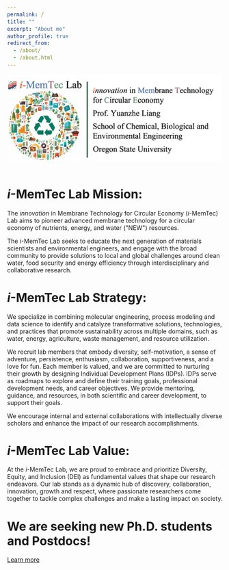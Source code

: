 ```yaml
---
permalink: /
title: ""
excerpt: "About me"
author_profile: true
redirect_from: 
  - /about/
  - /about.html
---
```


<img src='/images/Firstpage_des.png'>

<br>
<br>

*i*-MemTec Lab Mission:
======
The *innovation* in Membrane Technology for Circular Economy (*i*-MemTec) Lab aims to pioneer advanced membrane technology for a circular economy of nutrients, energy, and water ("NEW") resources.

The *i*-MemTec Lab seeks to educate the next generation of materials scientists and environmental engineers, and engage with the broad community to provide solutions to local and global challenges around clean water, food security and energy efficiency through interdisciplinary and collaborative research.

*i*-MemTec Lab Strategy:
======
We specialize in combining molecular engineering, process modeling and data science to identify and catalyze transformative solutions, technologies, and practices that promote sustainability across multiple domains, such as water, energy, agriculture, waste management, and resource utilization.

We recruit lab members that embody diversity, self-motivation, a sense of adventure, persistence, enthusiasm, collaboration, supportiveness, and a love for fun. Each member is valued, and we are committed to nurturing their growth by designing Individual Development Plans (IDPs). IDPs serve as roadmaps to explore and define their training goals, professional development needs, and career objectives. We provide mentoring, guidance, and resources, in both scientific and career development, to support their goals.

We encourage internal and external collaborations with intellectually diverse scholars and enhance the impact of our research accomplishments.

*i*-MemTec Lab Value:
======
At the *i*-MemTec Lab, we are proud to embrace and prioritize Diversity, Equity, and Inclusion (DEI) as fundamental values that shape our research endeavors. Our lab stands as a dynamic hub of discovery, collaboration, innovation, growth and respect, where passionate researchers come together to tackle complex challenges and make a lasting impact on society.

We are seeking new Ph.D. students and Postdocs!
======
 <a href="https://yuanzheliang.github.io/openings/"> Learn more </a>

